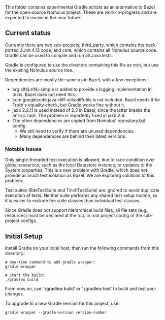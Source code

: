 This folder contains experimental Gradle scripts as an alternative to Bazel for
the open-source Nomulus project. These are work-in-progress and are expected to
evolve in the near future.

## Current status

Currently there are two sub-projects, third_party, which contains the
back-ported JUnit 4.13 code; and core, which contains all Nomulus source code.
Gradle can be used to compile and run all Java tests.

Gradle is configured to use the directory containing this file as root, but use
the existing Nomulus source tree.

Dependencies are mostly the same as in Bazel, with a few exceptions:

*   org.slf4j:slf4j-simple is added to provide a logging implementation in
    tests. Bazel does not need this.
*   com.googlecode.java-diff-utils:diffutils is not included. Bazel needs it for
    Truth's equality check, but Gradle works fine without it.
*   jaxb 2.2.11 is used instead of 2.3 in Bazel, since the latter breaks the
    ant.xjc task. The problem is reportedly fixed in jaxb 2.4.
*   The other dependencies are copied from Nomulus' repository.bzl config.
    *   We still need to verify if there are unused dependencies.
    *   Many dependencies are behind their latest versions.

### Notable Issues

Only single-threaded test execution is allowed, due to race condition over
global resources, such as the local Datastore instance, or updates to the System
properties. This is a new problem with Gradle, which does not provide as much
test isolation as Bazel. We are exploring solutions to this problem.

Test suites (RdeTestSuite and TmchTestSuite) are ignored to avoid duplicate
execution of tests. Neither suite performs any shared test setup routine, so it
is easier to exclude the suite classes than individual test classes.

Since Gradle does not support hierarchical build files, all file sets (e.g.,
resources) must be declared at the top, in root project config or the
sub-project configs.

## Initial Setup

Install Gradle on your local host, then run the following commands from this
directory:

```shell
# One-time command to add gradle wrapper:
gradle wrapper

# Start the build:
./gradlew build
```

From now on, use './gradlew build' or './gradlew test' to build and test your
changes.

To upgrade to a new Gradle version for this project, use:

```shell
gradle wrapper --gradle-version version-number
```
